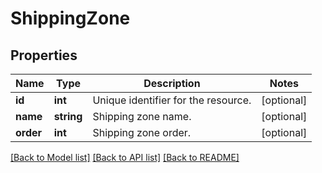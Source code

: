 # ShippingZone

## Properties
Name | Type | Description | Notes
------------ | ------------- | ------------- | -------------
**id** | **int** | Unique identifier for the resource. | [optional] 
**name** | **string** | Shipping zone name. | [optional] 
**order** | **int** | Shipping zone order. | [optional] 

[[Back to Model list]](../../README.md#documentation-for-models) [[Back to API list]](../../README.md#documentation-for-api-endpoints) [[Back to README]](../../README.md)

